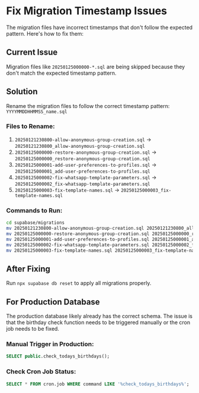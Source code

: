 # Fix Migration Timestamp Issues

The migration files have incorrect timestamps that don't follow the expected pattern. Here's how to fix them:

## Current Issue
Migration files like `20250125000000-*.sql` are being skipped because they don't match the expected timestamp pattern.

## Solution
Rename the migration files to follow the correct timestamp pattern: `YYYYMMDDHHMMSS_name.sql`

### Files to Rename:
1. `20250121230800-allow-anonymous-group-creation.sql` → `20250121230800_allow-anonymous-group-creation.sql`
2. `20250125000000-restore-anonymous-group-creation.sql` → `20250125000000_restore-anonymous-group-creation.sql`
3. `20250125000001-add-user-preferences-to-profiles.sql` → `20250125000001_add-user-preferences-to-profiles.sql`
4. `20250125000002-fix-whatsapp-template-parameters.sql` → `20250125000002_fix-whatsapp-template-parameters.sql`
5. `20250125000003-fix-template-names.sql` → `20250125000003_fix-template-names.sql`

### Commands to Run:
```bash
cd supabase/migrations
mv 20250121230800-allow-anonymous-group-creation.sql 20250121230800_allow-anonymous-group-creation.sql
mv 20250125000000-restore-anonymous-group-creation.sql 20250125000000_restore-anonymous-group-creation.sql
mv 20250125000001-add-user-preferences-to-profiles.sql 20250125000001_add-user-preferences-to-profiles.sql
mv 20250125000002-fix-whatsapp-template-parameters.sql 20250125000002_fix-whatsapp-template-parameters.sql
mv 20250125000003-fix-template-names.sql 20250125000003_fix-template-names.sql
```

## After Fixing
Run `npx supabase db reset` to apply all migrations properly.

## For Production Database
The production database likely already has the correct schema. The issue is that the birthday check function needs to be triggered manually or the cron job needs to be fixed.

### Manual Trigger in Production:
```sql
SELECT public.check_todays_birthdays();
```

### Check Cron Job Status:
```sql
SELECT * FROM cron.job WHERE command LIKE '%check_todays_birthdays%';
``` 